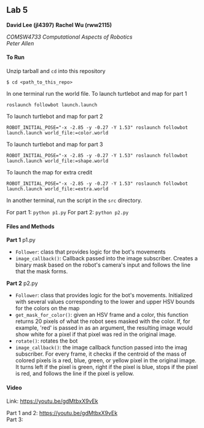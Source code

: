 ## Lab 5
**David Lee (jl4397)**
**Rachel Wu (rww2115)**  

*COMSW4733 Computational Aspects of Robotics*  
*Peter Allen*

#### To Run
Unzip tarball and `cd` into this repository
```
$ cd <path_to_this_repo>
```

In one terminal run the world file. To launch turtlebot and map for part 1
```
roslaunch followbot launch.launch
```

To launch turtlebot and map for part 2
```
ROBOT_INITIAL_POSE="-x -2.85 -y -0.27 -Y 1.53" roslaunch followbot launch.launch world_file:=color.world
```

To launch turtlebot and map for part 3
```
ROBOT_INITIAL_POSE="-x -2.85 -y -0.27 -Y 1.53" roslaunch followbot launch.launch world_file:=shape.world
```

To launch the map for extra credit
```
ROBOT_INITIAL_POSE="-x -2.85 -y -0.27 -Y 1.53" roslaunch followbot launch.launch world_file:=extra.world
```

In another terminal, run the script in the `src` directory.

For part 1: `python p1.py`
For part 2: `python p2.py`

#### Files and Methods
**Part 1**
p1.py
- `Follower`: class that provides logic for the bot's movements
- `image_callback()`: Callback passed into the image subscriber. Creates a binary mask based on the robot's camera's input and follows the line that the mask forms.

**Part 2**
p2.py 
- `Follower`: class that provides logic for the bot's movements. Initialized with several values corresponding to the lower and upper HSV bounds for the colors on the map
- `get_mask_for_color()`: given an HSV frame and a color, this function returns 20 pixels of what the robot sees masked with the color. If, for example, 'red' is passed in as an argument, the resulting image would show white for a pixel if that pixel was red in the original image.
- `rotate()`: rotates the bot
- `image_callback()`: the image callback function passed into the imag subscriber. For every frame, it checks if the centroid of the mass of colored pixels is a red, blue, green, or yellow pixel in the original image. It turns left if the pixel is green, right if the pixel is blue, stops if the pixel is red, and follows the line if the pixel is yellow.

#### Video
Link: https://youtu.be/gdMtbxX9vEk  

Part 1 and 2: https://youtu.be/gdMtbxX9vEk  
Part 3:  
